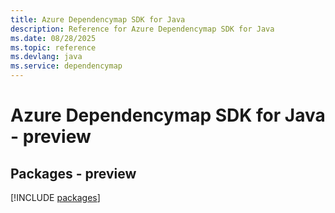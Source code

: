 ```yaml
---
title: Azure Dependencymap SDK for Java
description: Reference for Azure Dependencymap SDK for Java
ms.date: 08/28/2025
ms.topic: reference
ms.devlang: java
ms.service: dependencymap
---
```

# Azure Dependencymap SDK for Java - preview
## Packages - preview
[!INCLUDE [packages](dependencymap-index.md)]